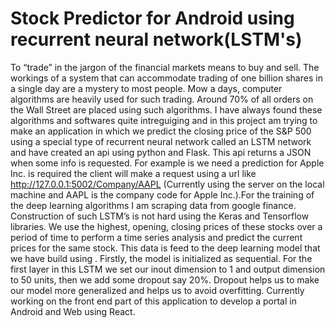 # Stock Predictor for Android using recurrent neural network(LSTM's) #

To “trade” in the jargon of the financial markets means to buy and sell. The workings of a system that can accommodate trading of one billion shares in a single day are a mystery to most people. Mow a days, computer algorithms are heavily used for such trading. Around 70% of all orders on the Wall Street are placed using such algorithms. I have always found these algorithms and softwares quite intreguiging and in this project am trying to make an application in which we predict the closing price of the S&P 500 using a special type of recurrent neural network called an LSTM network and have created an api using python and Flask. This api returns a JSON when some info is requested. For example is we need a prediction for Apple Inc. is required the client will make a request using a url like http://127.0.0.1:5002/Company/AAPL (Currently using the server on the local machine and AAPL is the company code for Apple Inc.).For the training of the deep learning algorithms I am scraping data from google finance.  Construction of such LSTM’s is not hard using the Keras and Tensorflow libraries. We use the highest, opening, closing prices of these stocks over a period of time to perform a time series analysis and predict the current prices for the same stock. This data is feed to the deep learning model that we have build using . Firstly, the model is initialized as sequential. For the first layer in this LSTM we set our inout dimension to 1 and output dimension to 50 units, then we add some dropout say 20%. Dropout helps us to make our model more generalized and helps us to avoid overfitting. Currently working on the front end part of this application to develop a portal in Android and Web using React. 
